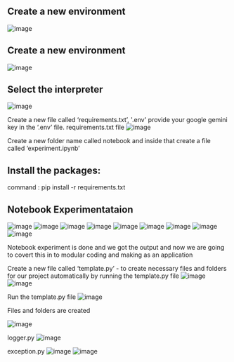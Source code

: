 ## Create a new environment
![image](https://github.com/user-attachments/assets/47dfad74-8392-4c50-92a8-da4e6bf4fb28)

## Create a new environment
![image](https://github.com/user-attachments/assets/c5634b5d-3142-484f-8a62-5443aaa4ce5a)

## Select the interpreter 
![image](https://github.com/user-attachments/assets/1a490888-95e6-433d-a972-3270ddcbeaa3)

Create a new file called ‘requirements.txt’, '.env'
provide your google gemini key in the  ‘.env’ file.
requirements.txt file
![image](https://github.com/user-attachments/assets/c65e6686-0814-40b9-9038-5c8daae1d889)

Create a new folder name called notebook and inside that create a file called ‘experiment.ipynb’

## Install the packages:

command : pip install -r requirements.txt

## Notebook Experimentataion
![image](https://github.com/user-attachments/assets/50c27fa0-52b5-4372-9098-ca64e3dc49a7)
![image](https://github.com/user-attachments/assets/9974db1d-7202-49e3-a895-3a412643a8d3)
![image](https://github.com/user-attachments/assets/249d0d32-46b7-4953-8105-8e7f07593865)
![image](https://github.com/user-attachments/assets/b829b05e-8b45-4a2a-aa1e-64d90aa28353)
![image](https://github.com/user-attachments/assets/abb9382e-221d-4fc8-8c63-748c2e79e220)
![image](https://github.com/user-attachments/assets/6aca6f01-6394-407b-85b3-ba68d8be6119)
![image](https://github.com/user-attachments/assets/47128f9e-8133-4916-b516-23b6119d7068)
![image](https://github.com/user-attachments/assets/732eda6b-bf78-4642-82d2-3f6f82f64f76)
![image](https://github.com/user-attachments/assets/49b3e5e5-77b4-48fd-b407-58b42f0504ac)

Notebook experiment is done and we got the output and now we are going to covert this in to modular coding and making as an application

Create a new file called ‘template.py’ - to create necessary files and folders for our project automatically by running the template.py file
![image](https://github.com/user-attachments/assets/dd0d148b-8aa7-4883-b496-5e4ffcaaf50f)
![image](https://github.com/user-attachments/assets/4fb458bb-35ab-4c2f-9ca9-2f129ed5d8c1)

Run the template.py file
![image](https://github.com/user-attachments/assets/45617c2e-436d-4633-a399-51c1b6b9399e)

Files and folders are created

![image](https://github.com/user-attachments/assets/30ea9554-35e9-4e5b-b2e3-713bff0db671)

logger.py
![image](https://github.com/user-attachments/assets/bc70681f-0732-47d4-b0b5-de0ec08f7d19)

exception.py
![image](https://github.com/user-attachments/assets/2c6b11fc-4bec-4e49-81a9-b6bfcf71c51b)
![image](https://github.com/user-attachments/assets/0961e57e-43f1-4196-8ee3-f73e8d5f2604)






































